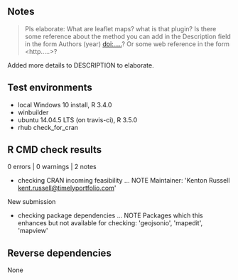 ## Notes

> Pls elaborate: What are leaflet maps? what is that plugin? Is there some
> reference about the method you can add in the Description field in the
> form Authors (year) <doi:.....>? Or some web reference in the form
> <http.....>?

Added more details to DESCRIPTION to elaborate.

## Test environments
* local Windows 10 install, R 3.4.0
* winbuilder
* ubuntu 14.04.5 LTS (on travis-ci), R 3.5.0
* rhub check_for_cran

## R CMD check results

0 errors | 0 warnings | 2 notes

* checking CRAN incoming feasibility ... NOTE
Maintainer: 'Kenton Russell <kent.russell@timelyportfolio.com>'

New submission

* checking package dependencies ... NOTE
Packages which this enhances but not available for checking:
  'geojsonio', 'mapedit', 'mapview'

## Reverse dependencies

None
